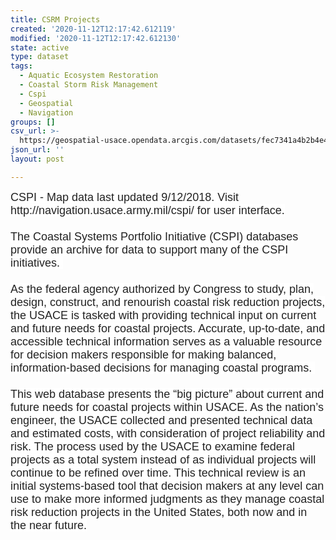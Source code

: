 ```yaml
---
title: CSRM Projects
created: '2020-11-12T12:17:42.612119'
modified: '2020-11-12T12:17:42.612130'
state: active
type: dataset
tags:
  - Aquatic Ecosystem Restoration
  - Coastal Storm Risk Management
  - Cspi
  - Geospatial
  - Navigation
groups: []
csv_url: >-
  https://geospatial-usace.opendata.arcgis.com/datasets/fec7341a4b2b4e43bc1f6258057fd115_1.csv?outSR=%7B%22latestWkid%22%3A4326%2C%22wkid%22%3A4326%7D
json_url: ''
layout: post

---
```

<div><font color='#222222' face='Arial, Helvetica, sans-serif' size='4'><span style='background-color: rgb(255, 255, 255);'>CSPI - Map data last updated 9/12/2018. Visit http://navigation.usace.army.mil/cspi/ for user interface.<br /></span></font></div><div><span style='font-family: Arial, Helvetica, sans-serif; background-color: rgb(255, 255, 255);'><font color='#222222' size='4'><br /></font></span></div><div><font color='#222222' face='Arial, Helvetica, sans-serif' size='4'><span style='background-color: rgb(255, 255, 255);'>The Coastal Systems Portfolio Initiative (CSPI) databases provide an archive for data to support many of the CSPI initiatives. </span></font></div><div><font color='#222222' face='Arial, Helvetica, sans-serif' size='4'><span style='background-color: rgb(255, 255, 255);'><br /></span></font></div><div><font color='#222222' face='Arial, Helvetica, sans-serif' size='4'><span style='background-color: rgb(255, 255, 255);'>As the federal agency authorized by Congress to study, plan, design, construct, and renourish coastal risk reduction projects, the USACE is tasked with providing technical input on current and future needs for coastal projects. Accurate, up-to-date, and accessible technical information serves as a valuable resource for decision makers responsible for making balanced, information-based decisions for managing coastal programs. </span></font></div><div><font color='#222222' face='Arial, Helvetica, sans-serif' size='4'><span style='background-color: rgb(255, 255, 255);'><br /></span></font></div><div><font color='#222222' face='Arial, Helvetica, sans-serif' size='4'><span style='background-color: rgb(255, 255, 255);'>This web database presents the “big picture” about current and future needs for coastal projects within USACE. As the nation’s engineer, the USACE collected and presented technical data and estimated costs, with consideration of project reliability and risk. The process used by the USACE to examine federal projects as a total system instead of as individual projects will continue to be refined over time. This technical review is an initial systems-based tool that decision makers at any level can use to make more informed judgments as they manage coastal risk reduction projects in the United States, both now and in the near future.</span></font></div>
